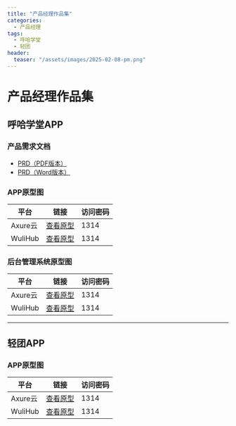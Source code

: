 ```yaml
---
title: "产品经理作品集"
categories:
  - 产品经理
tags:
  - 呼哈学堂
  - 轻团
header:
  teaser: "/assets/images/2025-02-08-pm.png"
---
```


# 产品经理作品集

## 呼哈学堂APP
### 产品需求文档
- [PRD（PDF版本）](https://docs.qq.com/pdf/DWHZpU2RyT3d1SlVK)
- [PRD（Word版本）](https://docs.qq.com/doc/DWEd4cWJqcEZLQ3Zk)

### APP原型图
| 平台 | 链接 | 访问密码 |
|------|------|----------|
| Axure云 | [查看原型](https://z0zrv2.axshare.com) | 1314 |
| WuliHub | [查看原型](https://www.wulihub.com.cn/go/WzO8a2/start.html) | 1314 |

### 后台管理系统原型图
| 平台 | 链接 | 访问密码 |
|------|------|----------|
| Axure云 | [查看原型](https://iqt0vv.axshare.com) | 1314 |
| WuliHub | [查看原型](https://www.wulihub.com.cn/go/Wy9pv8/start.html) | 1314 |

---

## 轻团APP

### APP原型图
| 平台 | 链接 | 访问密码 |
|------|------|----------|
| Axure云 | [查看原型](https://zzmobw.axshare.com) | 1314 |
| WuliHub | [查看原型](https://www.wulihub.com.cn/go/WZkb8p/start.html) | 1314 |
